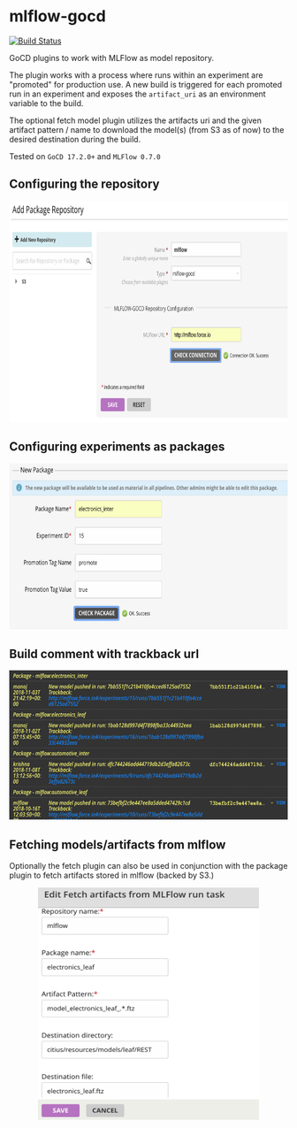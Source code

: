 # mlflow-gocd
[![Build Status](https://travis-ci.org/indix/mlflow-gocd.svg?branch=master)](https://travis-ci.org/indix/mlflow-gocd)

GoCD plugins to work with MLFlow as model repository.

The plugin works with a process where runs within an experiment are "promoted" for production use. A new build is triggered for each promoted run in an experiment and exposes the `artifact_uri` as an environment variable to the build. 

The optional fetch model plugin utilizes the artifacts uri and the given artifact pattern / name to download the model(s) (from S3 as of now) to the desired destination during the build.

Tested on `GoCD 17.2.0+` and `MLFlow 0.7.0`

## Configuring the repository

<p align="center">
<img src="docs/configure-repository.png" width="801px" height="400px"/>
</p>

## Configuring experiments as packages

<p align="center">
<img src="docs/configure-package.png" width="600px" height="300px"/>
</p>

## Build comment with trackback url

<p align="center">
<img src="docs/trackback.png" width="600px" height="270px"/>
</p>

## Fetching models/artifacts from mlflow

Optionally the fetch plugin can also be used in conjunction with the package plugin to fetch artifacts stored in mlflow (backed by S3.)

<p align="center">
<img src="docs/fetch.png" width="400px" height="420px"/>
</p>


